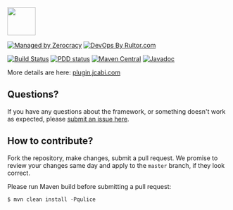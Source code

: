 <img src="http://img.jcabi.com/logo-square.svg" width="64px" height="64px" />

[![Managed by Zerocracy](https://www.0crat.com/badge/C3RUBL5H9.svg)](http://www.0crat.com/p/C3RUBL5H9)
[![DevOps By Rultor.com](http://www.rultor.com/b/jcabi/jcabi-maven-plugin)](http://www.rultor.com/p/jcabi/jcabi-maven-plugin)

[![Build Status](https://travis-ci.org/jcabi/jcabi-maven-plugin.svg?branch=master)](https://travis-ci.org/jcabi/jcabi-maven-plugin)
[![PDD status](http://www.0pdd.com/svg?name=jcabi/jcabi-maven-plugin)](http://www.0pdd.com/p?name=jcabi/jcabi-maven-plugin)
[![Maven Central](https://maven-badges.herokuapp.com/maven-central/com.jcabi/jcabi-maven-plugin/badge.svg)](https://maven-badges.herokuapp.com/maven-central/com.jcabi/jcabi-maven-plugin)
[![Javadoc](https://javadoc.io/badge/com.jcabi/jcabi-maven-plugin.svg)](http://www.javadoc.io/doc/com.jcabi/jcabi-maven-plugin)

More details are here: [plugin.jcabi.com](http://plugin.jcabi.com/index.html)

## Questions?

If you have any questions about the framework, or something doesn't work as expected,
please [submit an issue here](https://github.com/jcabi/jcabi-maven-plugin/issues/new).

## How to contribute?

Fork the repository, make changes, submit a pull request.
We promise to review your changes same day and apply to
the `master` branch, if they look correct.

Please run Maven build before submitting a pull request:

```
$ mvn clean install -Pqulice
```
